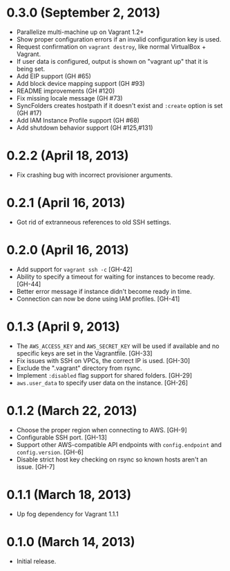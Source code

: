 # 0.3.0 (September 2, 2013)

* Parallelize multi-machine up on Vagrant 1.2+
* Show proper configuration errors if an invalid configuration key
  is used.
* Request confirmation on `vagrant destroy`, like normal VirtualBox + Vagrant.
* If user data is configured, output is shown on "vagrant up" that
  it is being set.
* Add EIP support (GH #65)
* Add block device mapping support (GH #93)
* README improvements (GH #120)
* Fix missing locale message (GH #73)
* SyncFolders creates hostpath if it doesn't exist and `:create` option is set (GH #17)
* Add IAM Instance Profile support (GH #68)
* Add shutdown behavior support (GH #125,#131)

# 0.2.2 (April 18, 2013)

* Fix crashing bug with incorrect provisioner arguments.

# 0.2.1 (April 16, 2013)

* Got rid of extranneous references to old SSH settings.

# 0.2.0 (April 16, 2013)

* Add support for `vagrant ssh -c` [GH-42]
* Ability to specify a timeout for waiting for instances to become ready. [GH-44]
* Better error message if instance didn't become ready in time.
* Connection can now be done using IAM profiles. [GH-41]

# 0.1.3 (April 9, 2013)

* The `AWS_ACCESS_KEY` and `AWS_SECRET_KEY` will be used if available
  and no specific keys are set in the Vagrantfile. [GH-33]
* Fix issues with SSH on VPCs, the correct IP is used. [GH-30]
* Exclude the ".vagrant" directory from rsync.
* Implement `:disabled` flag support for shared folders. [GH-29]
* `aws.user_data` to specify user data on the instance. [GH-26]

# 0.1.2 (March 22, 2013)

* Choose the proper region when connecting to AWS. [GH-9]
* Configurable SSH port. [GH-13]
* Support other AWS-compatible API endpoints with `config.endpoint`
  and `config.version`. [GH-6]
* Disable strict host key checking on rsync so known hosts aren't an issue. [GH-7]

# 0.1.1 (March 18, 2013)

* Up fog dependency for Vagrant 1.1.1

# 0.1.0 (March 14, 2013)

* Initial release.
